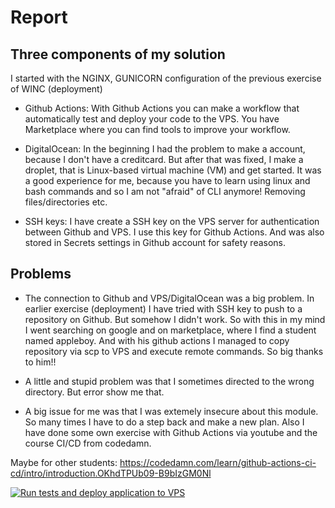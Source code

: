 # Report

## Three components of my solution

I started with the NGINX, GUNICORN configuration of the previous exercise of WINC (deployment)

* Github Actions:
With Github Actions you can make a workflow that automatically test and deploy your code to the VPS.
You have Marketplace where you can find tools to improve your workflow.

* DigitalOcean:
In the beginning I had the problem to make a account, because I don't have a creditcard. But after that was fixed, I make a droplet, that is Linux-based virtual machine (VM) and get started. It was a good experience for me, because you have to learn using linux and bash commands and so I am not "afraid" of CLI anymore! Removing files/directories etc.

* SSH keys:
I have create a SSH key on the VPS server for authentication between Github and VPS. I use this key for Github Actions. And was also stored in Secrets settings in Github account for safety reasons.

## Problems

* The connection to Github and VPS/DigitalOcean was a big problem. In earlier exercise (deployment) I have tried with SSH key to push to a repository on Github. But somehow I didn't work. So with this in my mind I went searching on google and on marketplace, where I find a student named appleboy. And with his github actions I managed to copy repository via scp to VPS and execute remote commands. So big thanks to him!!

* A little and stupid problem was that I sometimes directed to the wrong directory. But error show me that.

* A big issue for me was that I was extemely insecure about this module. So many times I have to do a step back and make a new plan. Also I have done some own exercise with Github Actions via youtube and the course CI/CD from codedamn.

Maybe for other students:
<https://codedamn.com/learn/github-actions-ci-cd/intro/introduction.OKhdTPUb09-B9bIzGM0Nl>

[![Run tests and deploy application to VPS](https://github.com/JEBesteman/CD-assignment/actions/workflows/workflow.yml/badge.svg?branch=main)](https://github.com/JEBesteman/CD-assignment/actions/workflows/workflow.yml)
